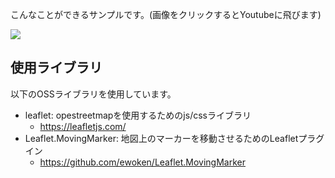 こんなことができるサンプルです。(画像をクリックするとYoutubeに飛びます)

[![](http://img.youtube.com/vi/vFrjRqD-y2I/0.jpg)](http://www.youtube.com/watch?v=vFrjRqD-y2I "")

## 使用ライブラリ
以下のOSSライブラリを使用しています。
- leaflet: opestreetmapを使用するためのjs/cssライブラリ
  - https://leafletjs.com/
- Leaflet.MovingMarker:  地図上のマーカーを移動させるためのLeafletプラグイン
  - https://github.com/ewoken/Leaflet.MovingMarker
